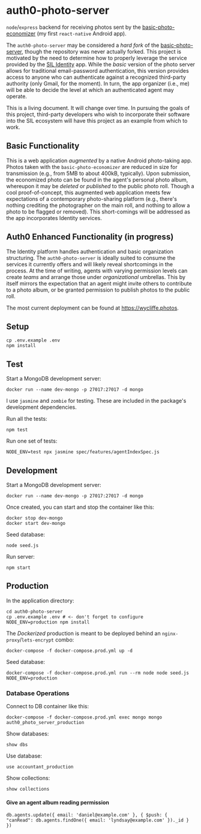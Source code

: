 auth0-photo-server
==================

`node`/`express` backend for receiving photos sent by the [basic-photo-economizer](https://github.com/WhatDanDoes/basic-photo-economizer) (my first `react-native` Android app).

The `auth0-photo-server` may be considered a _hard fork_ of the [basic-photo-server](https://github.com/WhatDanDoes/basic-photo-server), though the repository was never actually forked. This project is motivated by the need to determine how to properly leverage the service provided by the [SIL Identity](https://silid.languagetechnology.org) app. While the _basic_ version of the photo server allows for traditional email-password authentication, this version provides access to anyone who can authenticate against a recognized third-party authority (only Gmail, for the moment). In turn, the app organizer (i.e., me) will be able to decide the level at which an authenticated agent may operate.

This is a living document. It will change over time. In pursuing the goals of this project, third-party developers who wish to incorporate their software into the SIL ecosystem will have this project as an example from which to work.

## Basic Functionality

This is a web application _augmented_ by a native Android photo-taking app. Photos taken with the `basic-photo-economizer` are reduced in size for transmission (e.g., from 5MB to about 400kB, typically). Upon submission, the economized photo can be found in the agent's personal photo album, whereupon it may be _deleted_ or _published_ to the public photo roll. Though a cool proof-of-concept, this augmented web application meets few expectations of a contemporary photo-sharing platform (e.g., there's nothing crediting the photographer on the main roll, and nothing to allow a photo to be flagged or removed). This short-comings will be addressed as the app incorporates Identity services.

## Auth0 Enhanced Functionality (in progress)

The Identity platform handles authentication and basic organization structuring. The `auth0-photo-server` is ideally suited to consume the services it currently offers and will likely reveal shortcomings in the process. At the time of writing, agents with varying permission levels can create _teams_ and arrange those under _organizational_ umbrellas. This by itself mirrors the expectation that an agent might invite others to contribute to a photo album, or be granted permission to publish photos to the public roll.

The most current deployment can be found at https://wycliffe.photos.

## Setup

```
cp .env.example .env
npm install
```

## Test

Start a MongoDB development server:

```
docker run --name dev-mongo -p 27017:27017 -d mongo
```

I use `jasmine` and `zombie` for testing. These are included in the package's development dependencies.

Run all the tests:

```
npm test
```

Run one set of tests:

```
NODE_ENV=test npx jasmine spec/features/agentIndexSpec.js
```

## Development

Start a MongoDB development server:

```
docker run --name dev-mongo -p 27017:27017 -d mongo
```

Once created, you can start and stop the container like this:

```
docker stop dev-mongo
docker start dev-mongo
```

Seed database:

```
node seed.js
```

Run server:

```
npm start
```

## Production

In the application directory:

```
cd auth0-photo-server
cp .env.example .env # <- don't forget to configure
NODE_ENV=production npm install
```

The _Dockerized_ production is meant to be deployed behind an `nginx-proxy`/`lets-encrypt` combo:

```
docker-compose -f docker-compose.prod.yml up -d
```

Seed database:

```
docker-compose -f docker-compose.prod.yml run --rm node node seed.js NODE_ENV=production
```

### Database Operations

Connect to DB container like this:

```
docker-compose -f docker-compose.prod.yml exec mongo mongo auth0_photo_server_production
```

Show databases:

```
show dbs
```

Use database:

```
use accountant_production
```

Show collections:

```
show collections
```

#### Give an agent album reading permission

```
db.agents.update({ email: 'daniel@example.com' }, { $push: { "canRead": db.agents.findOne({ email: 'lyndsay@example.com' })._id } })
```



